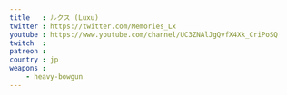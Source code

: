 ```yaml
---
title   : ルクス (Luxu)
twitter : https://twitter.com/Memories_Lx
youtube : https://www.youtube.com/channel/UC3ZNAlJgQvfX4Xk_CriPoSQ
twitch  :
patreon :
country : jp
weapons :
    - heavy-bowgun
---
```

